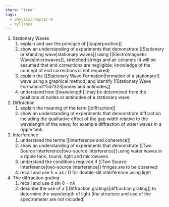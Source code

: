 ```yaml
---
share: "true"
tags:
  - physics/chapter-8
  - syllabus
---
```


1. Stationary Waves
	1. explain and use the principle of [[superposition]]
	2. show an understanding of experiments that demonstrate [[Stationary or standing wave|stationary waves]] using [[Electromagnetic Waves|microwaves]], stretched strings and air columns (it will be assumed that end corrections are negligible; knowledge of the concept of end corrections is not required)
	3. explain the [[Stationary Wave Formation|formation of a stationary]] wave using a graphical method, and identify [[Stationary Wave Formation#^5d7323|nodes and antinodes]]
	4. understand how [[wavelength]] may be determined from the positions of nodes or antinodes of a stationary wave
2. Diffraction
	1. explain the meaning of the term [[diffraction]]
	2. show an understanding of experiments that demonstrate diffraction including the qualitative effect of the gap width relative to the wavelength of the wave; for example diffraction of water waves in a ripple tank
3. Interference
	1. understand the terms [[interference and coherence]]
	2. show an understanding of experiments that demonstrate [[Two Source Interference|two-source interference]] using water waves in a ripple tank, sound, light and microwaves
	3. understand the conditions required if [[Two Source Interference|two-source interference]] fringes are to be observed
	4. recall and use λ = ax / D for double-slit interference using light
4. The diffraction grating
	1. recall and use d sin θ = nλ
	2. describe the use of a [[Diffraction gratings|diffraction grating]] to determine the wavelength of light (the structure and use of the spectrometer are not included)
